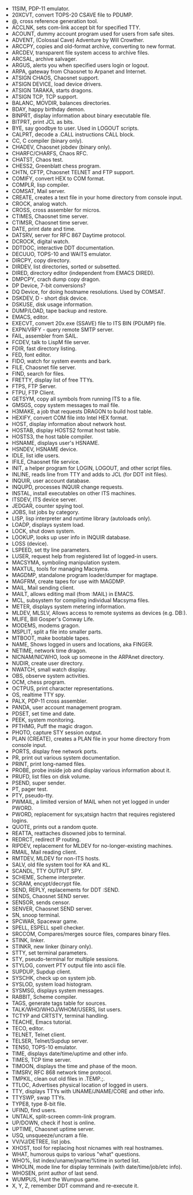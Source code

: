 - 11SIM, PDP-11 emulator.
- 20XCVT, convert TOPS-20 CSAVE file to PDUMP.
- @, cross reference generation tool.
- ACCLNK, sets com-link accept bit for specified TTY.
- ACOUNT, dummy account program used for users from safe sites.
- ADVENT, (Colossal Cave) Adventure by Will Crowther.
- ARCCPY, copies and old-format archive, converting to new format.
- ARCDEV, transparent file system access to archive files.
- ARCSAL, archive salvager.
- ARGUS, alerts you when specified users login or logout.
- ARPA, gateway from Chaosnet to Arpanet and Internet.
- ATSIGN CHAOS, Chaosnet support.
- ATSIGN DEVICE, load device drivers.
- ATSIGN TARAKA, starts dragons.
- ATSIGN TCP, TCP support.
- BALANC, MOVDIR, balances directories.
- BDAY, happy birthday demon.
- BINPRT, display information about binary executable file.
- BITPRT, print JCL as bits.
- BYE, say goodbye to user. Used in LOGOUT scripts.
- CALPRT, decode a .CALL instructions CALL block.
- CC, C compiler (binary only).
- CHADEV, Chaosnet jobdev (binary only).
- CHARFC/CHARFS, Chaos RFC.
- CHATST, Chaos test.
- CHESS2, Greenblatt chess program.
- CHTN, CFTP, Chaosnet TELNET and FTP support.
- COMIFY, convert HEX to COM format.
- COMPLR, lisp compiler.
- COMSAT, Mail server.
- CREATE, creates a text file in your home directory from console input.
- CROCK, analog watch.
- CROSS, cross assembler for micros.
- CTIMES, Chaosnet time server.
- CTIMSR, Chaosnet time server.
- DATE, print date and time.
- DATSRV, server for RFC 867 Daytime protocol.
- DCROCK, digital watch.
- DDTDOC, interactive DDT documentation.
- DECUUO, TOPS-10 and WAITS emulator.
- DIRCPY, copy directory.
- DIRDEV, list directories, sorted or subsetted.
- DIRED, directory editor (independent from EMACS DIRED).
- DMPCPY, crach dump copy dragon.
- DP Device, 7-bit conversions?
- DQ Device, for doing hostname resolutions. Used by COMSAT.
- DSKDEV, D - short disk device.
- DSKUSE, disk usage information.
- DUMP/LOAD, tape backup and restore.
- EMACS, editor.
- EXECVT, convert 20x.exe (SSAVE) file to ITS BIN (PDUMP) file.
- EXPN/VRFY - query remote SMTP server.
- FAIL, assembler from SAIL.
- FCDEV, talk to LispM file server.
- FDIR, fast directory listing.
- FED, font editor.
- FIDO, watch for system events and bark.
- FILE, Chaosnet file server.
- FIND, search for files.
- FRETTY, display list of free TTYs.
- FTPS, FTP Server.
- FTPU, FTP Client.
- GETSYM, copy all symbols from running ITS to a file.
- GMSGS, copy system messages to mail file.
- H3MAKE, a job that requests DRAGON to build host table.
- HEXIFY, convert COM file into Intel HEX format.
- HOST, display information about network host.
- HOSTAB, display HOSTS2 format host table.
- HOSTS3, the host table compiler.
- HSNAME, displays user's HSNAME.
- HSNDEV, HSNAME device.
- IDLE, list idle users.
- IFILE, Chaosnet file service.
- INIT, a helper program for LOGIN, LOGOUT, and other script files.
- INLINE, reads line from TTY and adds to JCL (for DDT init files).
- INQUIR, user account database.
- INQUPD, processes INQUIR change requests.
- INSTAL, install executables on other ITS machines.
- ITSDEV, ITS device server.
- JEDGAR, counter spying tool.
- JOBS, list jobs by category.
- LISP, lisp interpreter and runtime library (autoloads only).
- LOADP, displays system load.
- LOCK, shut down system.
- LOOKUP, looks up user info in INQUIR database.
- LOSS (device).
- LSPEED, set tty line parameters.
- LUSER, request help from registered list of logged-in users.
- MACSYMA, symboling manipulation system.
- MAXTUL, tools for managing Macsyma.
- MAGDMP, standalone program loader/dumper for magtape.
- MAGFRM, create tapes for use with MAGDMP.
- MAIL, Mail sending client.
- MAILT, allows editing mail (from :MAIL) in EMACS.
- MCL, subsystem for compiling individual Macsyma files.
- METER, displays system metering information.
- MLDEV, MLSLV, Allows access to remote systems as devices (e.g. DB:).
- MLIFE, Bill Gosper's Conway Life.
- MODEMS, modems gragon.
- MSPLIT, split a file into smaller parts.
- MTBOOT, make bootable tapes.
- NAME, Shows logged in users and locations, aka FINGER.
- NETIME, network time dragon.
- NICNAM/NICWHO, look up someone in the ARPAnet directory.
- NUDIR, create user directory.
- NWATCH, small watch display.
- OBS, observe system activities.
- OCM, chess program.
- OCTPUS, print character representations.
- OS, realtime TTY spy.
- PALX, PDP-11 cross assembler.
- PANDA, user account management program.
- PDSET, set time and date.
- PEEK, system monitoring.
- PFTHMG, Puff the magic dragon.
- PHOTO, capture STY session output.
- PLAN (CREATE), creates a PLAN file in your home directory from console input.
- PORTS, display free network ports.
- PR, print out various system documentation.
- PRINT, print long-named files.
- PROBE, probe inside job and display various information about it.
- PRUFD, list files on disk volume.
- PSEND, super sender.
- PT, pager test.
- PTY, pseudo-tty.
- PWMAIL, a limited version of MAIL when not yet logged in under PWORD.
- PWORD, replacement for sys;atsign hactrn that requires registered logins.
- QUOTE, prints out a random quote.
- REATTA, reattaches disowned jobs to terminal.
- REDRCT, redirect IP routing.
- RIPDEV, replacement for MLDEV for no-longer-existing machines.
- RMAIL, Mail reading client.
- RMTDEV, MLDEV for non-ITS hosts.
- SALV, old file system tool for KA and KL.
- SCANDL, TTY OUTPUT SPY.
- SCHEME, Scheme interpreter.
- SCRAM, encypt/decrypt file.
- SEND, REPLY, replacements for DDT :SEND.
- SENDS, Chaosnet SEND server.
- SENSOR, sends censor.
- SENVER, Chaosnet SEND server.
- SN, snoop terminal.
- SPCWAR, Spacewar game.
- SPELL, ESPELL spell checker.
- SRCCOM, Compares/merges source files, compares binary files.
- STINK, linker.
- STINKR, new linker (binary only).
- STTY, set terminal parameters.
- STY, pseudo-terminal for multiple sessions.
- STYLOG, convert PTY output file into ascii file.
- SUPDUP, Supdup client.
- SYSCHK, check up on system job.
- SYSLOD, system load histogram.
- SYSMSG, displays system messages.
- RABBIT, Scheme compiler.
- TAGS, generate tags table for sources.
- TALK/WHO/WHOJ/WHOM/USERS, list users.
- TCTYP and CRTSTY, terminal handling.
- TEACHE, Emacs tutorial.
- TECO, editor.
- TELNET, Telnet client.
- TELSER, Telnet/Supdup server.
- TEN50, TOPS-10 emulator.
- TIME, displays date/time/uptime and other info.
- TIMES, TCP time server.
- TIMOON, displays the time and phase of the moon.
- TIMSRV, RFC 868 network time protocol.
- TMPKIL, clean out old files in .TEMP.;.
- TTLOC, Advertises physical location of logged in users.
- TTY, displays TTYs with UNAME/JNAME/CORE and other info.
- TTYSWP, swap TTYs.
- TYPE8, type 8-bit file.
- UFIND, find users.
- UNTALK, split-screen comm-link program.
- UP/DOWN, check if host is online.
- UPTIME, Chaosnet uptime server.
- USQ, unsqueeze/uncram a file.
- VV/VJ/DETREE, list jobs.
- XHOST, tool for replacing host nicnames with real hostnames.
- WHAT, humorous quips to various "what" questions.
- WHO%, list index/uname/jname/%time in sorted list.
- WHOLIN, mode line for display terminals (with date/time/job/etc info).
- WHOSEN, print author of last send.
- WUMPUS, Hunt the Wumpus game.
- X, Y, Z, remember DDT command and re-execute it.
